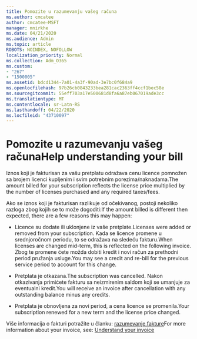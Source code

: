 ```yaml
---
title: Pomozite u razumevanju vašeg računa
ms.author: cmcatee
author: cmcatee-MSFT
manager: mnirkhe
ms.date: 04/21/2020
ms.audience: Admin
ms.topic: article
ROBOTS: NOINDEX, NOFOLLOW
localization_priority: Normal
ms.collection: Adm_O365
ms.custom:
- "267"
- "1500005"
ms.assetid: bdcd1344-7a01-4a3f-90ad-3e7bc0f684a9
ms.openlocfilehash: 97b26cb0843233bea281cac2363ff4ccf1bec58e
ms.sourcegitcommit: 55eff703a17e500681d8fa6a87eb067019ade3cc
ms.translationtype: MT
ms.contentlocale: sr-Latn-RS
ms.lasthandoff: 04/22/2020
ms.locfileid: "43710097"
---
```

# <a name="help-understanding-your-bill"></a><span data-ttu-id="deabf-102">Pomozite u razumevanju vašeg računa</span><span class="sxs-lookup"><span data-stu-id="deabf-102">Help understanding your bill</span></span>

<span data-ttu-id="deabf-103">Iznos koji je fakturisan za vašu pretplatu odražava cenu licence pomnožen sa brojem licenci kupljenim i svim potrebnim porezima/naknadama.</span><span class="sxs-lookup"><span data-stu-id="deabf-103">The amount billed for your subscription reflects the license price multiplied by the number of licenses purchased and any required taxes/fees.</span></span>
  
<span data-ttu-id="deabf-104">Ako se iznos koji je fakturisan razlikuje od očekivanog, postoji nekoliko razloga zbog kojih se to može dogoditi:</span><span class="sxs-lookup"><span data-stu-id="deabf-104">If the amount billed is different then expected, there are a few reasons this may happen:</span></span>
  
- <span data-ttu-id="deabf-105">Licence su dodate ili uklonjene iz vaše pretplate.</span><span class="sxs-lookup"><span data-stu-id="deabf-105">Licenses were added or removed from your subscription.</span></span> <span data-ttu-id="deabf-106">Kada se licence promene u srednjoročnom periodu, to se odražava na sledeću fakturu.</span><span class="sxs-lookup"><span data-stu-id="deabf-106">When licenses are changed mid-term, this is reflected on the following invoice.</span></span> <span data-ttu-id="deabf-107">Zbog te promene ćete možda dobiti kredit i novi račun za prethodni period pružanja usluge.</span><span class="sxs-lookup"><span data-stu-id="deabf-107">You may see a credit and re-bill for the previous service period to account for this change.</span></span>

- <span data-ttu-id="deabf-108">Pretplata je otkazana.</span><span class="sxs-lookup"><span data-stu-id="deabf-108">The subscription was cancelled.</span></span> <span data-ttu-id="deabf-109">Nakon otkazivanja primićete fakturu sa neizmirenim saldom koji se umanjuje za eventualni kredit.</span><span class="sxs-lookup"><span data-stu-id="deabf-109">You will receive an invoice after cancellation with any outstanding balance minus any credits.</span></span>

- <span data-ttu-id="deabf-110">Pretplata je obnovljena za novi period, a cena licence se promenila.</span><span class="sxs-lookup"><span data-stu-id="deabf-110">Your subscription renewed for a new term and the license price changed.</span></span>

<span data-ttu-id="deabf-111">Više informacija o fakturi potražite u članku: [razumevanje fakture](https://docs.microsoft.com/office365/admin/subscriptions-and-billing/understand-your-invoice)</span><span class="sxs-lookup"><span data-stu-id="deabf-111">For more information about your invoice, see: [Understand your invoice](https://docs.microsoft.com/office365/admin/subscriptions-and-billing/understand-your-invoice)</span></span>
